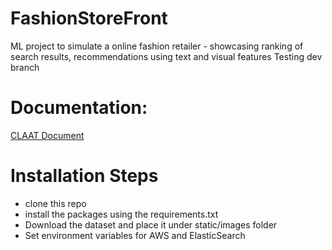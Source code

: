 # FashionStoreFront
ML project to simulate a online fashion retailer - showcasing ranking of search results, recommendations using text and visual features 
Testing dev branch

# Documentation:

[CLAAT Document](https://codelabs-preview.appspot.com/?file_id=1_nevbJsCn_5hqM8_mLyzJRfNmDmBWQ9hbydRJL_Xy-I#0)

# Installation Steps

- clone this repo
- install the packages using the requirements.txt
- Download the dataset and place it under static/images folder
- Set environment variables for AWS and ElasticSearch 
